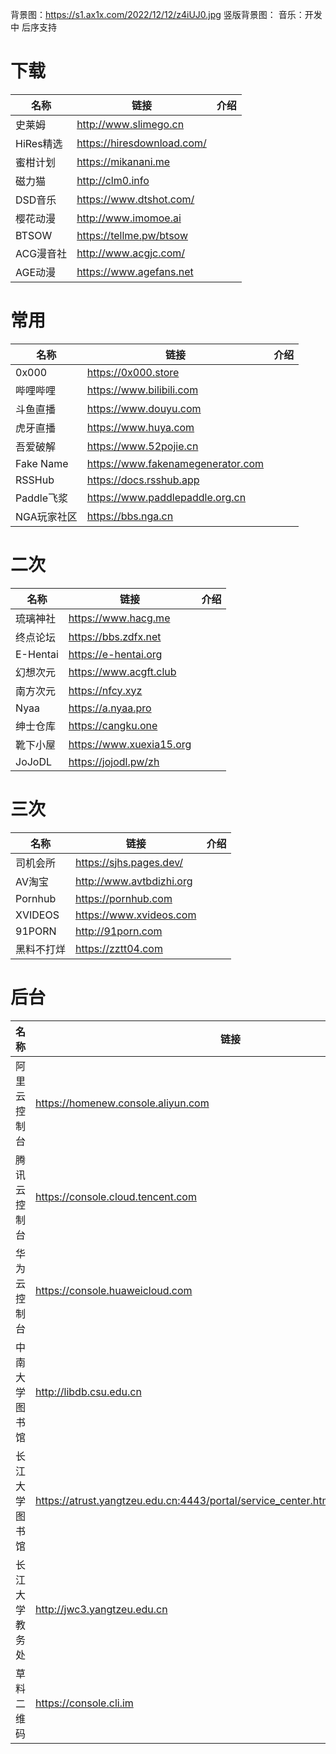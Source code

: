 背景图：https://s1.ax1x.com/2022/12/12/z4iUJ0.jpg
竖版背景图：
音乐：开发中 后序支持
# 下载

| 名称 | 链接 | 介绍 |
| ---- | ---- | ---- |
| 史莱姆 | http://www.slimego.cn | |
| HiRes精选 | https://hiresdownload.com/ | |
| 蜜柑计划 | https://mikanani.me | |
| 磁力猫 | http://clm0.info | |
| DSD音乐 | https://www.dtshot.com/ | |
| 樱花动漫 | http://www.imomoe.ai | |
| BTSOW | https://tellme.pw/btsow | |
| ACG漫音社 | http://www.acgjc.com/ | |
| AGE动漫 | https://www.agefans.net | |

# 常用

| 名称 | 链接 | 介绍 |
| ---- | ---- | ---- |
| 0x000 | https://0x000.store | |
| 哔哩哔哩 | https://www.bilibili.com | |
| 斗鱼直播 | https://www.douyu.com | |
| 虎牙直播 | https://www.huya.com | |
| 吾爱破解 | https://www.52pojie.cn | |
| Fake Name | https://www.fakenamegenerator.com | |
| RSSHub | https://docs.rsshub.app | |
| Paddle飞浆 | https://www.paddlepaddle.org.cn | |
| NGA玩家社区 | https://bbs.nga.cn | |

# 二次

| 名称 | 链接 | 介绍 |
| ---- | ---- | ---- |
| 琉璃神社 | https://www.hacg.me | |
| 终点论坛 | https://bbs.zdfx.net | |
| E-Hentai | https://e-hentai.org | |
| 幻想次元 | https://www.acgft.club | |
| 南方次元 | https://nfcy.xyz | |
| Nyaa | https://a.nyaa.pro | |
| 绅士仓库 | https://cangku.one | |
| 靴下小屋 | https://www.xuexia15.org | |
| JoJoDL | https://jojodl.pw/zh | |

# 三次

| 名称 | 链接 | 介绍 |
| ---- | ---- | ---- |
| 司机会所 | https://sjhs.pages.dev/ | |
| AV淘宝 | http://www.avtbdizhi.org | |
| Pornhub | https://pornhub.com | |
| XVIDEOS | https://www.xvideos.com | |
| 91PORN | http://91porn.com | |
| 黑料不打烊 | https://zztt04.com | |

# 后台

| 名称 | 链接 | 介绍 |
| ---- | ---- | ---- |
| 阿里云控制台 | https://homenew.console.aliyun.com | |
| 腾讯云控制台 | https://console.cloud.tencent.com | |
| 华为云控制台 | https://console.huaweicloud.com | |
| 中南大学图书馆 | http://libdb.csu.edu.cn | |
| 长江大学图书馆 | https://atrust.yangtzeu.edu.cn:4443/portal/service_center.html#/app_center/home | |
| 长江大学教务处 | http://jwc3.yangtzeu.edu.cn | |
| 草料二维码 | https://console.cli.im | |